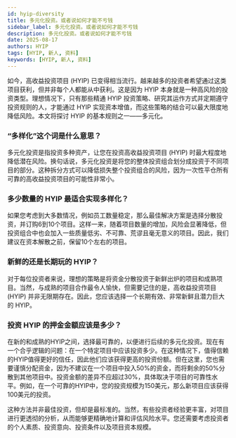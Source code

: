 ```yaml
---
id: hyip-diversity
title: 多元化投资。或者说如何才能不亏钱
sidebar_label: 多元化投资。或者说如何才能不亏钱
description: 多元化投资。或者说如何才能不亏钱
date: 2025-08-17
authors: HYIP
tags: [HYIP, 新人, 资料]
keywords: [HYIP, 新人, 资料]
---
```


如今，高收益投资项目 (HYIP) 已变得相当流行。越来越多的投资者希望通过这类项目获利，但并非每个人都能从中获利。这是因为 HYIP 本身就是一种高风险的投资类型。理想情况下，只有那些精通 HYIP 投资策略、研究其运作方式并定期遵守投资规则的人，才能通过 HYIP 实现资本增值，而这些策略的结合可以最大限度地降低风险。本文将探讨 HYIP 的基本规则之一——多元化。


### “多样化”这个词是什么意思？

多元化投资是指投资多种资产，让您在投资高收益投资项目 (HYIP) 时最大程度地降低潜在风险。换句话说，多元化投资是将您的整体投资组合划分成投资于不同项目的部分。这种拆分方式可以降低损失整个投资组合的风险，因为一次性平仓所有可靠的高收益投资项目的可能性非常小。



### 多少数量的 HYIP 最适合实现多样化？

如果您考虑到大多数情况，例如员工数量稳定，那么最佳解决方案是选择分散投资，并订购6到10个项目。这样一来，随着项目数量的增加，风险会显著降低，但投资组合中也会加入一些质量低劣、不可靠、荒谬且毫无意义的项目。因此，我们建议在资本解散之前，保留10个左右的项目。


### 新鲜的还是长期玩的 HYIP？

对于每位投资者来说，理想的策略是将资金分散投资于新鲜出炉的项目和成熟项目。当然，与成熟的项目合作最令人愉快，但需要记住的是，高收益投资项目 (HYIP) 并非无限期存在。因此，您应该选择一个长期有效、非常新鲜且潜力巨大的 HYIP。


### 投资 HYIP 的押金金额应该是多少？

在新的和成熟的HYIP之间，选择最可靠的，以便进行后续的多元化投资。现在有一个合乎逻辑的问题：在一个特定项目中应该投资多少。在这种情况下，值得信赖的HYIP值得更好的信任，因此他们应该获得更高的投资份额。但在这里，您也需要谨慎分配资金，因为不建议在一个项目中投入50%的资金，而将剩余的50%分散到其他项目中。投资金额的差异不应超过30%，具体取决于项目的可靠性水平。例如，在一个可靠的HYIP中，您的投资规模为150美元，那么新项目应该获得100美元的投资。

这种方法并非最佳投资，但却是最标准的。当然，有些投资者经验更丰富，对项目进行更透彻的分析，从而能够更精确地计算和评估风险水平。您还需要考虑投资者的个人素质、投资意向、投资条件以及项目资本规模。











